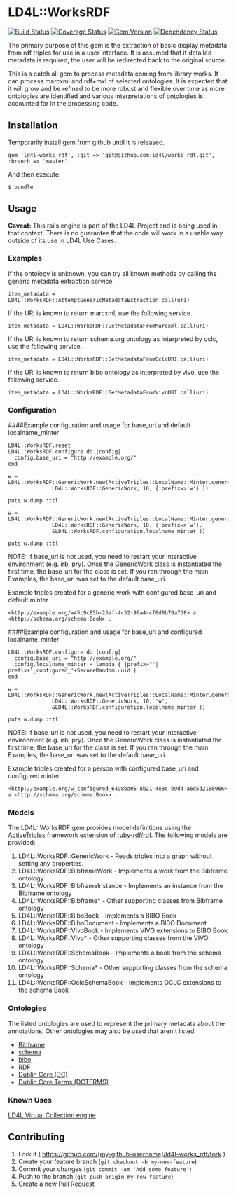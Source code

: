# LD4L::WorksRDF

[![Build Status](https://travis-ci.org/ld4l/works_rdf.png?branch=master)](https://travis-ci.org/ld4l/works_rdf) 
[![Coverage Status](https://coveralls.io/repos/ld4l/works_rdf/badge.png?branch=master)](https://coveralls.io/r/ld4l/works_rdf?branch=master)
[![Gem Version](https://badge.fury.io/rb/ld4l-works_rdf.svg)](http://badge.fury.io/rb/ld4l-works_rdf)
[![Dependency Status](https://www.versioneye.com/ruby/ld4l-works_rdf/0.0.4/badge.svg)](https://www.versioneye.com/ruby/ld4l-works_rdf/0.0.4)


The primary purpose of this gem is the extraction of basic display metadata from rdf triples for use
in a user interface.  It is assumed that if detailed metadata is required, the user will be redirected 
back to the original source.

This is a catch all gem to process metadata coming from library works.  It can process marcxml and rdf+mxl 
of selected ontologies.  It is expected that it will grow and be refined to be more robust and flexible 
over time as more ontologies are identified and various interpretations of ontologies is accounted for in
the processing code.

## Installation


Temporarily install gem from github until it is released.

```
gem 'ld4l-works_rdf', :git => 'git@github.com:ld4l/works_rdf.git', :branch => 'master'
```

<!-- Add this line to your application's Gemfile: -->
<!--
```
gem 'ld4l-works_rdf'
```
-->

And then execute:

    $ bundle
<!--
Or install it yourself as:

    $ gem install ld4l-works_rdf
-->

## Usage

**Caveat:** This rails engine is part of the LD4L Project and is being used in that context.  There is no guarantee 
that the code will work in a usable way outside of its use in LD4L Use Cases.


### Examples

If the ontology is unknown, you can try all known methods by calling the generic metadata extraction service.
```
item_metadata = LD4L::WorksRDF::AttemptGenericMetadataExtraction.call(uri)
```

If the URI is known to return marcxml, use the following service.
```
item_metadata = LD4L::WorksRDF::GetMetadataFromMarcxml.call(uri)
```

If the URI is known to return schema.org ontology as interpreted by oclc, use the following service.
```
item_metadata = LD4L::WorksRDF::GetMetadataFromOclcURI.call(uri)
```

If the URI is known to return bibo ontology as interpreted by vivo, use the following service.
```
item_metadata = LD4L::WorksRDF::GetMetadataFromVivoURI.call(uri)
```

### Configuration

####Example configuration and usage for base_uri and default localname_minter
```
LD4L::WorksRDF.reset
LD4L::WorksRDF.configure do |config|
  config.base_uri = "http://example.org/"
end

w = LD4L::WorksRDF::GenericWork.new(ActiveTriples::LocalName::Minter.generate_local_name(
              LD4L::WorksRDF::GenericWork, 10, {:prefix=>'w'} ))

puts w.dump :ttl

w = LD4L::WorksRDF::GenericWork.new(ActiveTriples::LocalName::Minter.generate_local_name(
              LD4L::WorksRDF::GenericWork, 10, {:prefix=>'w'},
              &LD4L::WorksRDF.configuration.localname_minter ))

puts w.dump :ttl
```
NOTE: If base_uri is not used, you need to restart your interactive environment (e.g. irb, pry).  Once the 
  GenericWork class is instantiated the first time, the base_uri for the class is set.  If you ran
  through the main Examples, the base_uri was set to the default base_uri.


Example triples created for a generic work with configured base_uri and default minter
```
<http://example.org/w45c9c85b-25af-4c52-96a4-cf0d8b70a768> a <http://schema.org/schema:Book> .
```

####Example configuration and usage for base_uri and configured localname_minter
```
LD4L::WorksRDF.configure do |config|
  config.base_uri = "http://example.org/"
  config.localname_minter = lambda { |prefix=""| prefix+'_configured_'+SecureRandom.uuid }
end

w = LD4L::WorksRDF::GenericWork.new(ActiveTriples::LocalName::Minter.generate_local_name(
              LD4L::WorksRDF::GenericWork, 10, 'w',
              &LD4L::WorksRDF.configuration.localname_minter ))

puts w.dump :ttl
```
NOTE: If base_uri is not used, you need to restart your interactive environment (e.g. irb, pry).  Once the 
  GenericWork class is instantiated the first time, the base_uri for the class is set.  If you ran
  through the main Examples, the base_uri was set to the default base_uri.


Example triples created for a person with configured base_uri and configured minter.
```
<http://example.org/w_configured_6498ba05-8b21-4e8c-b9d4-a6d5d2180966> a <http://schema.org/schema:Book> .
```

### Models

The LD4L::WorksRDF gem provides model definitions using the 
[ActiveTriples](https://github.com/ActiveTriples/ActiveTriples) framework extension of 
[ruby-rdf/rdf](https://github.com/ruby-rdf/rdf).  The following models are provided:

1. LD4L::WorksRDF::GenericWork - Reads triples into a graph without setting any properties.
1. LD4L::WorksRDF::BibframeWork - Implements a work from the Bibframe ontology
1. LD4L::WorksRDF::BibframeInstance - Implements an instance from the Bibframe ontology
1. LD4L::WorksRDF::Bibframe* - Other supporting classes from Bibframe ontology
1. LD4L::WorksRDF::BiboBook - Implements a BIBO Book
1. LD4L::WorksRDF::BiboDocument - Implements a BIBO Document
1. LD4L::WorksRDF::VivoBook - Implements VIVO extensions to BIBO Book
1. LD4L::WorksRDF::Vivo* - Other supporting classes from the VIVO ontology
1. LD4L::WorksRDF::SchemaBook - Implements a book from the schema ontology
1. LD4L::WorksRDF::Schema* - Other supporting classes from the schema ontology
1. LD4L::WorksRDF::OclcSchemaBook - Implements OCLC extensions to the schema Book

### Ontologies

The listed ontologies are used to represent the primary metadata about the annotations.
Other ontologies may also be used that aren't listed.
 
* [Bibframe](http://www.loc.gov/bibframe/)
* [schema](schema.org)
* [bibo](http://bibliontology.com/bibo/bibo.php#)
* [RDF](http://www.w3.org/TR/rdf-syntax-grammar/)
* [Dublin Core (DC)](http://dublincore.org/documents/dces/)
* [Dublin Core Terms (DCTERMS)](http://dublincore.org/documents/dcmi-terms/)


### Known Uses

[LD4L Virtual Collection engine](https://github.com/ld4l/ld4l_virtual_collection)

## Contributing

1. Fork it ( https://github.com/[my-github-username]/ld4l-works_rdf/fork )
2. Create your feature branch (`git checkout -b my-new-feature`)
3. Commit your changes (`git commit -am 'Add some feature'`)
4. Push to the branch (`git push origin my-new-feature`)
5. Create a new Pull Request
